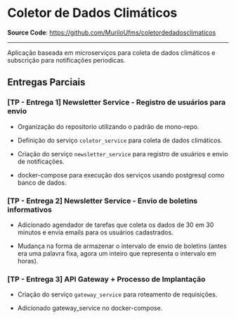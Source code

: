 # Coletor de Dados Climáticos

**Source Code**: https://github.com/MuriloUfms/coletordedadosclimaticos

---

Aplicação baseada em microserviços para coleta de dados climáticos e subscrição para notificações periodicas.


## Entregas Parciais

### [TP - Entrega 1] Newsletter Service - Registro de usuários para envio

- Organização do repositorio utilizando o padrão de mono-repo.

- Definição do serviço `coletor_service` para coleta de dados climáticos.

- Criação do serviço `newsletter_service` para registro de usuários e envio de notificações.

- docker-compose para execução dos serviços usando postgresql como banco de dados.


### [TP - Entrega 2] Newsletter Service - Envio de boletins informativos

- Adicionado agendador de tarefas que coleta os dados de 30 em 30 minutos e envia emails para os usuários cadastrados.

- Mudança na forma de armazenar o intervalo de envio de boletins (antes era uma palavra fixa, agora um inteiro que representa o intervalo em horas).


### [TP - Entrega 3] API Gateway + Processo de Implantação

- Criação do serviço `gateway_service` para roteamento de requisições.

- Adicionado gateway_service no docker-compose.
